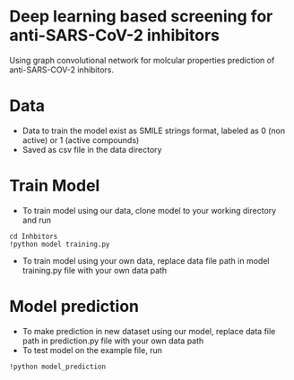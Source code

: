 # Deep learning based screening for anti-SARS-CoV-2 inhibitors
Using graph convolutional network for molcular properties prediction of anti-SARS-COV-2 inhibitors.

# Data 
- Data to train the model exist as SMILE strings format, labeled as 0 (non active) or 1 (active compounds) 
- Saved as csv file in the data directory

# Train Model
- To train model using our data, clone model to your working directory and run 
```
cd Inhbitors
!python model training.py
```

- To train model using your own data, replace data file path in model training.py file with your own data path

# Model prediction
- To make prediction in new dataset using our model, replace data file path in prediction.py file with your own data path 
- To test model on the example file, run
``` 
!python model_prediction
```
